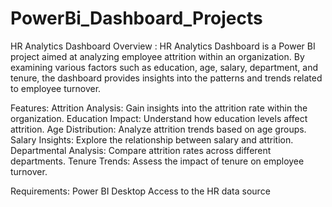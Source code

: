 # PowerBi_Dashboard_Projects

HR Analytics Dashboard
Overview :
HR Analytics Dashboard is a Power BI project aimed at analyzing employee attrition within an organization. By examining various factors such as education, age, salary, department, and tenure, the dashboard provides insights into the patterns and trends related to employee turnover.

Features:
Attrition Analysis: Gain insights into the attrition rate within the organization.
Education Impact: Understand how education levels affect attrition.
Age Distribution: Analyze attrition trends based on age groups.
Salary Insights: Explore the relationship between salary and attrition.
Departmental Analysis: Compare attrition rates across different departments.
Tenure Trends: Assess the impact of tenure on employee turnover.

Requirements:
Power BI Desktop
Access to the HR data source
